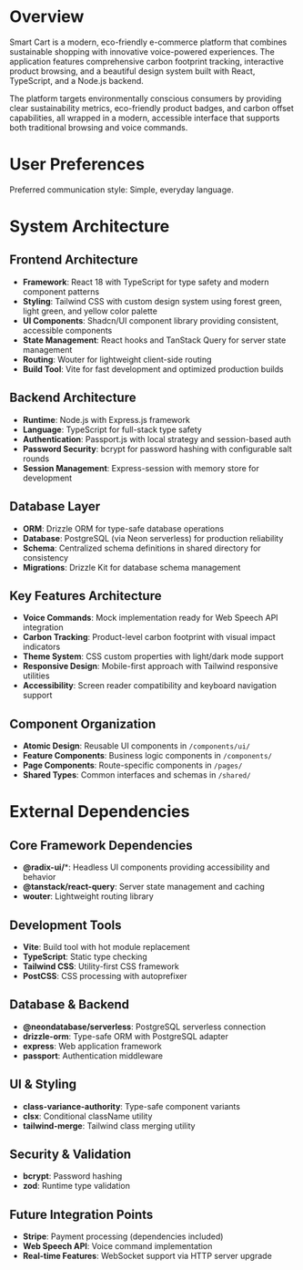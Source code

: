 # Overview

Smart Cart is a modern, eco-friendly e-commerce platform that combines sustainable shopping with innovative voice-powered experiences. The application features comprehensive carbon footprint tracking, interactive product browsing, and a beautiful design system built with React, TypeScript, and a Node.js backend.

The platform targets environmentally conscious consumers by providing clear sustainability metrics, eco-friendly product badges, and carbon offset capabilities, all wrapped in a modern, accessible interface that supports both traditional browsing and voice commands.

# User Preferences

Preferred communication style: Simple, everyday language.

# System Architecture

## Frontend Architecture
- **Framework**: React 18 with TypeScript for type safety and modern component patterns
- **Styling**: Tailwind CSS with custom design system using forest green, light green, and yellow color palette
- **UI Components**: Shadcn/UI component library providing consistent, accessible components
- **State Management**: React hooks and TanStack Query for server state management
- **Routing**: Wouter for lightweight client-side routing
- **Build Tool**: Vite for fast development and optimized production builds

## Backend Architecture
- **Runtime**: Node.js with Express.js framework
- **Language**: TypeScript for full-stack type safety
- **Authentication**: Passport.js with local strategy and session-based auth
- **Password Security**: bcrypt for password hashing with configurable salt rounds
- **Session Management**: Express-session with memory store for development

## Database Layer
- **ORM**: Drizzle ORM for type-safe database operations
- **Database**: PostgreSQL (via Neon serverless) for production reliability
- **Schema**: Centralized schema definitions in shared directory for consistency
- **Migrations**: Drizzle Kit for database schema management

## Key Features Architecture
- **Voice Commands**: Mock implementation ready for Web Speech API integration
- **Carbon Tracking**: Product-level carbon footprint with visual impact indicators
- **Theme System**: CSS custom properties with light/dark mode support
- **Responsive Design**: Mobile-first approach with Tailwind responsive utilities
- **Accessibility**: Screen reader compatibility and keyboard navigation support

## Component Organization
- **Atomic Design**: Reusable UI components in `/components/ui/`
- **Feature Components**: Business logic components in `/components/`
- **Page Components**: Route-specific components in `/pages/`
- **Shared Types**: Common interfaces and schemas in `/shared/`

# External Dependencies

## Core Framework Dependencies
- **@radix-ui/***: Headless UI components providing accessibility and behavior
- **@tanstack/react-query**: Server state management and caching
- **wouter**: Lightweight routing library

## Development Tools
- **Vite**: Build tool with hot module replacement
- **TypeScript**: Static type checking
- **Tailwind CSS**: Utility-first CSS framework
- **PostCSS**: CSS processing with autoprefixer

## Database & Backend
- **@neondatabase/serverless**: PostgreSQL serverless connection
- **drizzle-orm**: Type-safe ORM with PostgreSQL adapter
- **express**: Web application framework
- **passport**: Authentication middleware

## UI & Styling
- **class-variance-authority**: Type-safe component variants
- **clsx**: Conditional className utility
- **tailwind-merge**: Tailwind class merging utility

## Security & Validation
- **bcrypt**: Password hashing
- **zod**: Runtime type validation

## Future Integration Points
- **Stripe**: Payment processing (dependencies included)
- **Web Speech API**: Voice command implementation
- **Real-time Features**: WebSocket support via HTTP server upgrade